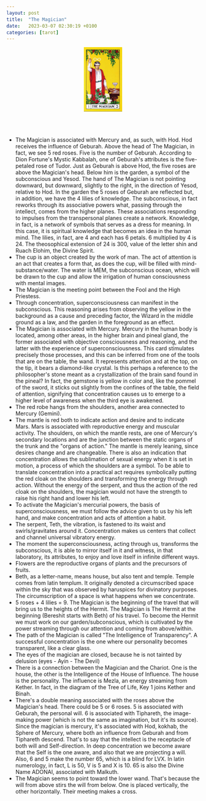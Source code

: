 ```yaml
---
layout: post
title:  "The Magician"
date:   2023-03-07 02:30:19 +0100
categories: [tarot]
---
```

<div style="text-align: center;">
  <img src="/images/magician.jpg" alt="magician" style="width: 20%;" />
</div>


<br><br>
- The Magician is associated with Mercury and, as such, with Hod. Hod receives the influence of Geburah. Above the head of The Magician, in fact, we see 5 red roses. Five is the number of Geburah. According to Dion Fortune's Mystic Kabbalah, one of Geburah's attributes is the five-petaled rose of Tudor. Just as Geburah is above Hod, the five roses are above the Magician's head. Below him is the garden, a symbol of the subconscious and Yesod. The hand of The Magician is not pointing downward, but downward, slightly to the right, in the direction of Yesod, relative to Hod. In the garden the 5 roses of Geburah are reflected but, in addition, we have the 4 lilies of knowledge. The subconscious, in fact reworks through its associative powers what, passing through the intellect, comes from the higher planes. These associations responding to impulses from the transpersonal planes create a network. Knowledge, in fact, is a network of symbols that serves as a dress for meaning. In this case, it is spiritual knowledge that becomes an idea in the human mind. The lilies, in fact, are 4 and each has 6 petals. 6 multiplied by 4 is 24. The theosophical extension of 24 is 300, value of the letter shin and Ruach Elohim, the Divine Spirit.
- The cup is an object created by the work of man. The act of attention is an act that creates a form that, as does the cup, will be filled with mind-substance/water. The water is MEM, the subconscious ocean, which will be drawn to the cup and allow the irrigation of human consciousness with mental images.
- The Magician is the meeting point between the Fool and the High Priestess.
- Through concentration, superconsciousness can manifest in the subconscious. This reasoning arises from observing the yellow in the background as a cause and preceding factor, the Wizard in the middle ground as a law, and the garden in the foreground as an effect.
- The Magician is associated with Mercury. Mercury in the human body is located, among other areas, in the higher brain and pineal gland, the former associated with objective consciousness and reasoning, and the latter with the experience of superconsciousness. This card stimulates precisely those processes, and this can be inferred from one of the tools that are on the table, the wand. It represents attention and at the top, on the tip, it bears a diamond-like crystal. Is this perhaps a reference to the philosopher's stone meant as a crystallization of the brain sand found in the pineal? In fact, the gemstone is yellow in color and, like the pommel of the sword, it sticks out slightly from the confines of the table, the field of attention, signifying that concentration causes us to emerge to a higher level of awareness when the third eye is awakened.
- The red robe hangs from the shoulders, another area connected to Mercury (Gemini).
- The mantle is red both to indicate action and desire and to indicate Mars. Mars is associated with reproductive energy and muscular activity. The shoulders, on which the mantle rests, are one of Mercury's secondary locations and are the junction between the static organs of the trunk and the "organs of action." The mantle is merely leaning, since desires change and are changeable. There is also an indication that concentration allows the sublimation of sexual energy when it is set in motion, a process of which the shoulders are a symbol. To be able to translate concentration into a practical act requires symbolically putting the red cloak on the shoulders and transforming the energy through action. Without the energy of the serpent, and thus the action of the red cloak on the shoulders, the magician would not have the strength to raise his right hand and lower his left.
- To activate the Magician's mercurial powers, the basis of superconsciousness, we must follow the advice given to us by his left hand, and make concentration and acts of attention a habit.
- The serpent, Teth, the vibration, is fastened to its waist and swirls/gravitates around it. Concentration makes us centers that collect and channel universal vibratory energy.
- The moment the superconsciousness, acting through us, transforms the subconscious, it is able to mirror itself in it and witness, in that laboratory, its attributes, to enjoy and love itself in infinite different ways.
- Flowers are the reproductive organs of plants and the precursors of fruits.
- Beth, as a letter-name, means house, but also tent and temple. Temple comes from latin templum. It originally denoted a circumscribed space within the sky that was observed by haruspices for divinatory purposes. The circumscription of a space is what happens when we concentrate.
- 5 roses + 4 lilies = 9. The Magician is the beginning of the travel that will bring us to the heights of the Hermit. The Magician is The Hermit at the beginning (Bereshit starts with Beth) of his travel. To become the Hermit we must work on our garden/subconscious, which is cultivated by the power streaming through our attention and coming from above/within.
- The path of the Magician is called "The Intelligence of Transparency". A successful concentration is the one where our personality becomes transparent, like a clear glass.
- The eyes of the magician are closed, because he is not tainted by delusion (eyes - Ayin - The Devil)
- There is a connection between the Magician and the Chariot. One is the house, the other is the Intelligence of the House of Influence. The house is the personality. The influence is Mezla, an energy streaming from Kether. In fact, in the diagram of the Tree of Life, Key 1 joins Kether and Binah.
- There's a double meaning associated with the roses above the Magician's head. There could be 5 or 6 roses. 5 is associated with Geburah, the personal will. 6 is associated with Tiphareth, the image-making power (which is not the same as imagination, but it's its source). Since the magician is mercury, it's associated with Hod, kokhab, the Sphere of Mercury, where both an influence from Geburah and from Tiphareth descend. That's to say that the intellect is the receptacle of both will and Self-direction. In deep concentration we become aware that the Self is the one aware, and also that we are projecting a will.
Also, 6 and 5 make the number 65, which is a blind for LVX. In latin numerology, in fact, L is 50, V is 5 and X is 10. 65 is also the Divine Name ADONAI, associated with Malkuth.
- The Magician seems to point toward the lower wand. That's because the will from above stirs the will from below. One is placed vertically, the other horizontally. Their meeting makes a cross.

